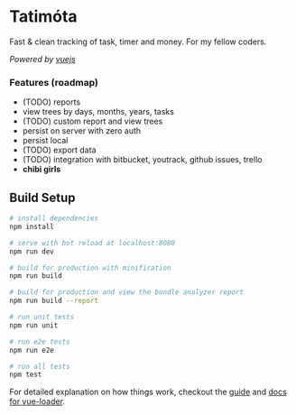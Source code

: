 # Tatimo&#x301;ta

Fast & clean tracking of task, timer and money. For my fellow coders.

*Powered by [vuejs](https://vuejs.org/)*

### Features (roadmap)

- (TODO) reports
- view trees by days, months, years, tasks
- (TODO) custom report and view trees
- persist on server with zero auth
- persist local
- (TODO) export data
- (TODO) integration with bitbucket, youtrack, github issues, trello
- **chibi girls**

## Build Setup

``` bash
# install dependencies
npm install

# serve with hot reload at localhost:8080
npm run dev

# build for production with minification
npm run build

# build for production and view the bundle analyzer report
npm run build --report

# run unit tests
npm run unit

# run e2e tests
npm run e2e

# run all tests
npm test
```

For detailed explanation on how things work, checkout the [guide](http://vuejs-templates.github.io/webpack/) and [docs for vue-loader](http://vuejs.github.io/vue-loader).
